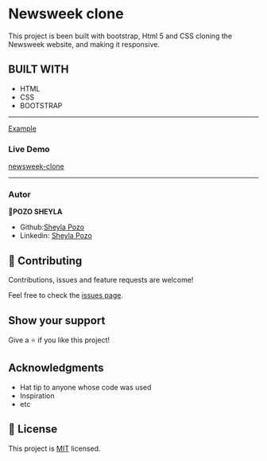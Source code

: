# Newsweek clone

This project is been built with bootstrap, Html 5 and CSS cloning the Newsweek website, and making it responsive.

## BUILT WITH

- HTML
- CSS
- BOOTSTRAP

---

[Example](http://archive.vn/VF9h9)

### Live Demo

[newsweek-clone](https://sheylapozo.github.io/Nwsweek/.)

---

### Autor
👤**POZO SHEYLA**

- Github:[Sheyla Pozo](https://github.com/sheylaPozo)
- Linkedin: [Sheyla Pozo](https://www.linkedin.com/in/sheypozo/)

## 🤝 Contributing

Contributions, issues and feature requests are welcome!

Feel free to check the [issues page](issues/).

## Show your support

Give a ⭐️ if you like this project!

## Acknowledgments

- Hat tip to anyone whose code was used
- Inspiration
- etc

## 📝 License

This project is [MIT](lic.url) licensed.